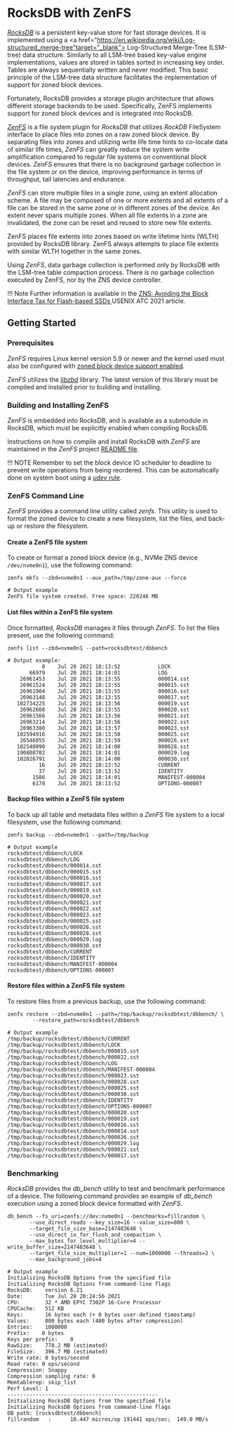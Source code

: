 # RocksDB with ZenFS

<a href="https://rocksdb.org/" target="_blank">*RocksDB*</a> is a persistent
key-value store for fast storage devices. It is implemented using a
<a href="https://en.wikipedia.org/wiki/Log-structured_merge-tree"target="_blank">
Log-Structured Merge-Tree (LSM-tree)</a> data structure. Similarly to all
LSM-tree based key-value engine implementations, values are stored in tables
sorted in increasing key order. Tables are always sequentially written and never
modified.  This basic principle of the LSM-tree data structure facilitates the
implementation of support for zoned block devices.

Fortunately, RocksDB provides a storage plugin architecture that allows
different storage backends to be used. Specifically, ZenFS implements support
for zoned block devices and is integrated into RocksDB.

<a href="https://github.com/westerndigitalcorporation/zenfs" target="_blank">*ZenFS*</a>
is a file system plugin for *RocksDB* that utilizes *RockDB* FileSystem
interface to place files into zones on a raw zoned block device. By separating
files into zones and utilizing write life time hints to co-locate data of
similar life times, *ZenFS* can greatly reduce the system write amplification
compared to regular file systems on conventional block devices. *ZenFS* ensures
that there is no background garbage collection in the file system or on the
device, improving performance in terms of throughput, tail latencies and
endurance.

*ZenFS* can store multiple files in a single zone, using an extent allocation
scheme. A file may be composed of one or more extents and all extents of a file
can be stored in the same zone or in different zones of the device. An extent
never spans multiple zones. When all file extents in a zone are invalidated, the
zone can be reset and reused to store new file extents.

ZenFS places file extents into zones based on write lifetime hints (WLTH)
provided by RocksDB library. ZenFS always attempts to place file extents with
similar WLTH together in the same zones.

Using *ZenFS*, data garbage collection is performed only by RocksDB with the
LSM-tree table compaction process. There is no garbage collection executed
by ZenFS, nor by the ZNS device controller.

!!! Note
     Further information is available in the
     <a href="https://www.usenix.org/conference/atc21/presentation/bjorling"
        target="_blank">
	ZNS: Avoiding the Block Interface Tax for Flash-based SSDs
     </a> USENIX ATC 2021 article.

## Getting Started

### Prerequisites

*ZenFS* requires Linux kernel version 5.9 or newer and the kernel used must
also be configured with
[zoned block device support enabled](/linux/config#kernel-configuration).

*ZenFS* utilizes the [*libzbd*](/projects/libzbd) library. The latest version
of this library must be compiled and installed prior to building and
installing.

### Building and Installing ZenFS

*ZenFS* is embedded into RocksDB, and is available as a submodule in RocksDB,
which must be explicitly enabled when compiling RocksDB.

Instructions on how to compile and install RocksDB with *ZenFS* are maintained
in the *ZenFS* project <a href="https://github.com/westerndigitalcorporation/zenfs/blob/master/README.md" target="_blank">
README file</a>.

!!! NOTE
     Remember to set the block device IO scheduler to deadline to prevent write
     operations from being reordered. This can be automatically done on system
     boot using a
     [*udev* rule](/linux/sched#automatic-persistent-configuration).

### ZenFS Command Line

*ZenFS* provides a command line utility called *zenfs*. This utility is used to
format the zoned device to create a new filesystem, list the files, and back-up
or restore the filesystem.

#### Create a ZenFS file system

To create or format a zoned block device (e.g., NVMe ZNS device `/dev/nvme0n1`),
use the following command:

```plaintext
zenfs mkfs --zbd=nvme0n1 --aux_path=/tmp/zone-aux --force

# Output example
ZenFS file system created. Free space: 220246 MB
```

#### List files within a ZenFS file system

Once formatted, *RocksDB* manages it files through *ZenFS*. To list the files
present, use the following command:

```plaintext
zenfs list --zbd=nvme0n1 --path=rocksdbtest/dbbench

# Output example:
           0    Jul 20 2021 18:13:52            LOCK
       66979    Jul 20 2021 18:14:01            LOG
    26961453    Jul 20 2021 18:13:55            000014.sst
    26961524    Jul 20 2021 18:13:55            000015.sst
    26961904    Jul 20 2021 18:13:55            000016.sst
    26963148    Jul 20 2021 18:13:55            000017.sst
   102734225    Jul 20 2021 18:13:56            000019.sst
    26962608    Jul 20 2021 18:13:55            000020.sst
    26961566    Jul 20 2021 18:13:56            000021.sst
    26963214    Jul 20 2021 18:13:56            000022.sst
    26963380    Jul 20 2021 18:13:57            000023.sst
   102594916    Jul 20 2021 18:13:58            000025.sst
    26546055    Jul 20 2021 18:13:59            000026.sst
   102540090    Jul 20 2021 18:14:00            000028.sst
   190808702    Jul 20 2021 18:14:01            000029.log
   102826791    Jul 20 2021 18:14:00            000030.sst
          16    Jul 20 2021 18:13:52            CURRENT
          37    Jul 20 2021 18:13:52            IDENTITY
        1586    Jul 20 2021 18:14:01            MANIFEST-000004
        6178    Jul 20 2021 18:13:52            OPTIONS-000007
```

#### Backup files within a ZenFS file system

To back up all table and metadata files within a *ZenFS* file system to a local
filesystem, use the following command:

```plaintext
zenfs backup --zbd=nvme0n1 --path=/tmp/backup

# Output example
rocksdbtest/dbbench/LOCK
rocksdbtest/dbbench/LOG
rocksdbtest/dbbench/000014.sst
rocksdbtest/dbbench/000015.sst
rocksdbtest/dbbench/000016.sst
rocksdbtest/dbbench/000017.sst
rocksdbtest/dbbench/000019.sst
rocksdbtest/dbbench/000020.sst
rocksdbtest/dbbench/000021.sst
rocksdbtest/dbbench/000022.sst
rocksdbtest/dbbench/000023.sst
rocksdbtest/dbbench/000025.sst
rocksdbtest/dbbench/000026.sst
rocksdbtest/dbbench/000028.sst
rocksdbtest/dbbench/000029.log
rocksdbtest/dbbench/000030.sst
rocksdbtest/dbbench/CURRENT
rocksdbtest/dbbench/IDENTITY
rocksdbtest/dbbench/MANIFEST-000004
rocksdbtest/dbbench/OPTIONS-000007
```

#### Restore files within a ZenFS file system

To restore files from a previous backup, use the following command:

```plaintext
zenfs restore --zbd=nvme0n1 --path=/tmp/backup/rocksdbtest/dbbench/ \
		--restore_path=rocksdbtest/dbbench

# Output example
/tmp/backup/rocksdbtest/dbbench/CURRENT
/tmp/backup/rocksdbtest/dbbench/LOCK
/tmp/backup/rocksdbtest/dbbench/000015.sst
/tmp/backup/rocksdbtest/dbbench/000022.sst
/tmp/backup/rocksdbtest/dbbench/LOG
/tmp/backup/rocksdbtest/dbbench/MANIFEST-000004
/tmp/backup/rocksdbtest/dbbench/000023.sst
/tmp/backup/rocksdbtest/dbbench/000028.sst
/tmp/backup/rocksdbtest/dbbench/000025.sst
/tmp/backup/rocksdbtest/dbbench/000030.sst
/tmp/backup/rocksdbtest/dbbench/IDENTITY
/tmp/backup/rocksdbtest/dbbench/OPTIONS-000007
/tmp/backup/rocksdbtest/dbbench/000020.sst
/tmp/backup/rocksdbtest/dbbench/000019.sst
/tmp/backup/rocksdbtest/dbbench/000016.sst
/tmp/backup/rocksdbtest/dbbench/000014.sst
/tmp/backup/rocksdbtest/dbbench/000026.sst
/tmp/backup/rocksdbtest/dbbench/000029.log
/tmp/backup/rocksdbtest/dbbench/000021.sst
/tmp/backup/rocksdbtest/dbbench/000017.sst
```

### Benchmarking

*RocksDB* provides the *db_bench* utility to test and benchmark performance of a
device. The following command provides an example of *db_bench* execution using
a zoned block device formatted with *ZenFS*.

```plaintext
db_bench --fs_uri=zenfs://dev:nvme0n1 --benchmarks=fillrandom \
	   --use_direct_reads --key_size=16 --value_size=800 \
	   --target_file_size_base=2147483648 \
	   --use_direct_io_for_flush_and_compaction \
	   --max_bytes_for_level_multiplier=4 --write_buffer_size=2147483648 \
	   --target_file_size_multiplier=1 --num=1000000 --threads=2 \
	   --max_background_jobs=4

# Output example
Initializing RocksDB Options from the specified file
Initializing RocksDB Options from command-line flags
RocksDB:    version 6.21
Date:       Tue Jul 20 20:24:56 2021
CPU:        32 * AMD EPYC 7302P 16-Core Processor
CPUCache:   512 KB
Keys:       16 bytes each (+ 0 bytes user-defined timestamp)
Values:     800 bytes each (400 bytes after compression)
Entries:    1000000
Prefix:    0 bytes
Keys per prefix:    0
RawSize:    778.2 MB (estimated)
FileSize:   396.7 MB (estimated)
Write rate: 0 bytes/second
Read rate: 0 ops/second
Compression: Snappy
Compression sampling rate: 0
Memtablerep: skip_list
Perf Level: 1
------------------------------------------------
Initializing RocksDB Options from the specified file
Initializing RocksDB Options from command-line flags
DB path: [rocksdbtest/dbbench]
fillrandom   :      10.447 micros/op 191441 ops/sec;  149.0 MB/s
```

